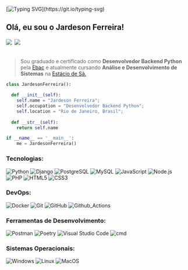 
[![Typing SVG](https://readme-typing-svg.herokuapp.com?font=Titillium+Web&size=26&color=F37021&vCenter=true&multiline=true&width=500&lines=Bem-vindo+ao+meu+perfil+do+Github!!)](https://git.io/typing-svg)

## Olá, eu sou o Jardeson Ferreira!

<h6 align="left">
  <b>
    <a href="https://www.linkedin.com/in/jose-uchoa" target="blank"><img src="https://img.shields.io/badge/-LinkedIn-393939?style=flat&logo=linkedin&logoColor=white" target="blank"></a>&nbsp
    <a href = "mailto:jardesonnferreira@gmail.com"><img src="https://custom-icon-badges.demolab.com/badge/E--mail_de_contato-393939?style=flat&logo=mail&logoColor=white" target="blank"></a>
  </b>
</h6>

> Sou graduado e certificado como **Desenvolvedor Backend Python** pela <a href="https://ebac.art.br/" target="blank">Ebac</a> e atualmente cursando **Análise e Desenvolvimento de Sistemas** na <a href="https://estacio.br" target="blank">Estácio de Sá.</a>

```python
class JardesonFerreira():
    
  def __init__(self):
    self.name = "Jardeson Ferreira";
    self.occupation = "Desenvolvedor Backend Python";
    self.location = "Rio de Janeiro, Brasil";
  
  def __str__(self):
    return self.name

if __name__ == '__main__':
    me = JardesonFerreira()
```

### Tecnologias:

![Python](https://img.shields.io/badge/-Python-444444?style=flat&logo=python)
![Django](https://img.shields.io/badge/-Django-444444?style=flat&logo=django)
![PostgreSQL](https://custom-icon-badges.demolab.com/badge/-PostgreSQL-444444?logo=postgres)
![MySQL](https://custom-icon-badges.demolab.com/badge/-MySQL-444444?logo=mysqldb)
![JavaScript](https://img.shields.io/badge/-JavaScript-444444?style=flat&logo=javascript)
![Node.js](https://img.shields.io/badge/-Node.js-444444?style=flat&logo=node.js)
![PHP](https://img.shields.io/badge/-PHP-444444?style=flat&logo=php)
![HTML5](https://img.shields.io/badge/-HTML5-444444?style=flat&logo=HTML5)
![CSS3](https://img.shields.io/badge/-CSS3-444444?style=flat&logo=CSS3&logoColor=1572B6)

### DevOps:

![Docker](https://img.shields.io/badge/-Docker-444444?style=flat&logo=docker&logoColor=1572B6)
![Git](https://img.shields.io/badge/-Git-444444?style=flat&logo=git)
![GitHub](https://img.shields.io/badge/-Github-444444?style=flat&logo=github)
![Github_Actions](https://img.shields.io/badge/-GitHub_Actions-444444?style=flat&logo=github-actions)

### Ferramentas de Desenvolvimento:

![Postman](https://img.shields.io/badge/-Postman-444444?style=flat&logo=postman)
![Poetry](https://img.shields.io/badge/-Poetry-444444?style=flat&logo=poetry)
![Visual Studio Code](https://custom-icon-badges.demolab.com/badge/-Visual_Studio_Code-444444?logo=visual-studio-code)
![cmd](https://custom-icon-badges.demolab.com/badge/-Command_Line-444444?logo=cmd)

### Sistemas Operacionais:

![Windows](https://custom-icon-badges.demolab.com/badge/Windows-444444?style=flat&logo=windows&logoColor=white)
![Linux](https://img.shields.io/badge/-Linux-444444?style=flat&logo=linux)
![MacOS](https://img.shields.io/badge/-MacOS-444444?style=flat&logo=apple)
